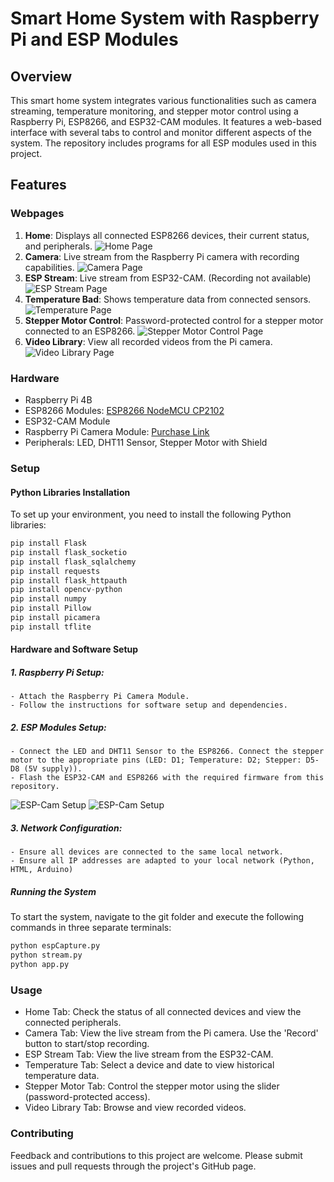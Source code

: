 # Smart Home System with Raspberry Pi and ESP Modules

## Overview

This smart home system integrates various functionalities such as camera streaming, temperature monitoring, and stepper motor control using a Raspberry Pi, ESP8266, and ESP32-CAM modules. It features a web-based interface with several tabs to control and monitor different aspects of the system. The repository includes programs for all ESP modules used in this project.

## Features

### Webpages

1. **Home**: Displays all connected ESP8266 devices, their current status, and peripherals.
   ![Home Page](Images/Index.png)
2. **Camera**: Live stream from the Raspberry Pi camera with recording capabilities.
   ![Camera Page](Images/Camera1.png)
3. **ESP Stream**: Live stream from ESP32-CAM. (Recording not available)
   ![ESP Stream Page](Images/Camera2.png)
4. **Temperature Bad**: Shows temperature data from connected sensors.
   ![Temperature Page](Images/Temperatur.png)
5. **Stepper Motor Control**: Password-protected control for a stepper motor connected to an ESP8266.
   ![Stepper Motor Control Page](Images/Stepper.png)
6. **Video Library**: View all recorded videos from the Pi camera.
   ![Video Library Page](Images/VideoLib.png)

### Hardware

- Raspberry Pi 4B
- ESP8266 Modules: [ESP8266 NodeMCU CP2102](https://www.amazon.de/dp/B08HQ9991S?psc=1&ref=ppx_yo2ov_dt_b_product_details)
- ESP32-CAM Module
- Raspberry Pi Camera Module: [Purchase Link](https://www.amazon.de/kamera-Raspberry-Kamera-geh%C3%A4use-Flexkabel/dp/B07MNR3VM8/ref=sr_1_11?__mk_de_DE=%C3%85M%C3%85%C5%BD%C3%95%C3%91&keywords=pi+camera&qid=1700404319&sr=8-11)
- Peripherals: LED, DHT11 Sensor, Stepper Motor with Shield


### Setup

#### Python Libraries Installation
To set up your environment, you need to install the following Python libraries:
```python 
pip install Flask
pip install flask_socketio
pip install flask_sqlalchemy
pip install requests
pip install flask_httpauth
pip install opencv-python
pip install numpy
pip install Pillow
pip install picamera
pip install tflite
```
#### Hardware and Software Setup
##### 1. Raspberry Pi Setup:
	- Attach the Raspberry Pi Camera Module.
	- Follow the instructions for software setup and dependencies.
##### 2. ESP Modules Setup:
	- Connect the LED and DHT11 Sensor to the ESP8266. Connect the stepper motor to the appropriate pins (LED: D1; Temperature: D2; Stepper: D5-D8 (5V supply)).
	- Flash the ESP32-CAM and ESP8266 with the required firmware from this repository.
![ESP-Cam Setup](Images/ESP32-Cam.jpg)
![ESP-Cam Setup](Images/ESP8266_Full.jpg)
##### 3. Network Configuration:
	- Ensure all devices are connected to the same local network.
 	- Ensure all IP addresses are adapted to your local network (Python, HTML, Arduino)

##### Running the System
To start the system, navigate to the git folder and execute the following commands in three separate terminals:

```bash 
python espCapture.py
python stream.py
python app.py
```

### Usage

- Home Tab: Check the status of all connected devices and view the connected peripherals.
- Camera Tab: View the live stream from the Pi camera. Use the 'Record' button to start/stop recording.
- ESP Stream Tab: View the live stream from the ESP32-CAM.
- Temperature Tab: Select a device and date to view historical temperature data.
- Stepper Motor Tab: Control the stepper motor using the slider (password-protected access).
- Video Library Tab: Browse and view recorded videos.

### Contributing
Feedback and contributions to this project are welcome. Please submit issues and pull requests through the project's GitHub page.
